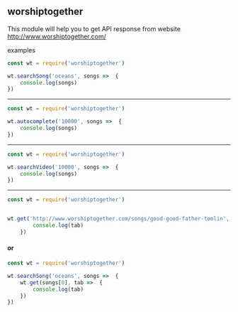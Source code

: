## worshiptogether

This module will help you to get API response from website http://www.worshiptogether.com/

examples
```javascript
const wt = require('worshiptogether')

wt.searchSong('oceans', songs =>  {
    console.log(songs)
})
```
---
```javascript
const wt = require('worshiptogether')

wt.autocomplete('10000', songs =>  {
    console.log(songs)
})
```
---
```javascript
const wt = require('worshiptogether')

wt.searchVideo('10000', songs =>  {
    console.log(songs)
})
```
---
```javascript
const wt = require('worshiptogether')


wt.get('http://www.worshiptogether.com/songs/good-good-father-tomlin', tab =>  {
        console.log(tab)
    })
```

#### or

```javascript
const wt = require('worshiptogether')

wt.searchSong('oceans', songs =>  {
    wt.get(songs[0], tab =>  {
        console.log(tab)
    })
})
```
